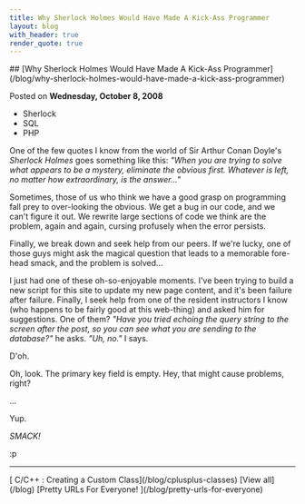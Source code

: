 ```yaml
---
title: Why Sherlock Holmes Would Have Made A Kick-Ass Programmer
layout: blog
with_header: true
render_quote: true
---
```


<div class="post-title" markdown="1">
## [Why Sherlock Holmes Would Have Made A Kick-Ass Programmer](/blog/why-sherlock-holmes-would-have-made-a-kick-ass-programmer)

Posted on **Wednesday, October 8, 2008**
</div>

<ul class="post-tags-list">
<li><span class="badge badge-success p-2">Sherlock</span></li>
<li><span class="badge badge-success p-2">SQL</span></li>
<li><span class="badge badge-success p-2">PHP</span></li>
</ul>

One of the few quotes I know from the world of Sir Arthur Conan Doyle's _Sherlock Holmes_ goes something like this: _"When you are trying to solve what appears to be a mystery, eliminate the obvious first. Whatever is left, no matter how extraordinary, is the answer..."_

Sometimes, those of us who think we have a good grasp on programming fall prey to over-looking the obvious. We get a bug in our code, and we can't figure it out. We rewrite large sections of code we think are the problem, again and again, cursing profusely when the error persists.

Finally, we break down and seek help from our peers. If we're lucky, one of those guys might ask the magical question that leads to a memorable fore-head smack, and the problem is solved...

I just had one of these oh-so-enjoyable moments. I've been trying to build a new script for this site to update my new page content, and it's been failure after failure. Finally, I seek help from one of the resident instructors I know (who happens to be fairly good at this web-thing) and asked him for suggestions. One of them? _"Have you tried echoing the query string to the screen after the post, so you can see what you are sending to the database?"_ he asks. _"Uh, no."_ I says.

D'oh.

Oh, look. The primary key field is empty. Hey, that might cause problems, right?

...

Yup.

_SMACK!_

:p

---

<div class="blog-pager" markdown="1">
[<i class="fas fa-chevron-left"></i> C/C++ : Creating a Custom Class](/blog/cplusplus-classes)
[View all](/blog)
[Pretty URLs For Everyone! <i class="fas fa-chevron-right"></i>](/blog/pretty-urls-for-everyone)
</div>

